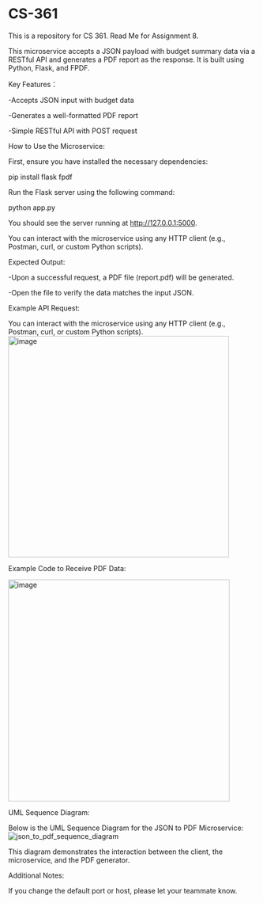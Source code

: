 # CS-361
This is a repository for CS 361.
Read Me for Assignment 8.

This microservice accepts a JSON payload with budget summary data via a RESTful API and generates a PDF report as the response. It is built using Python, Flask, and FPDF.

Key Features：

-Accepts JSON input with budget data

-Generates a well-formatted PDF report

-Simple RESTful API with POST request

How to Use the Microservice:

First, ensure you have installed the necessary dependencies:

pip install flask fpdf

Run the Flask server using the following command:

python app.py

You should see the server running at http://127.0.0.1:5000.

You can interact with the microservice using any HTTP client (e.g., Postman, curl, or custom Python scripts).

Expected Output:

-Upon a successful request, a PDF file (report.pdf) will be generated.

-Open the file to verify the data matches the input JSON.

Example API Request:

You can interact with the microservice using any HTTP client (e.g., Postman, curl, or custom Python scripts).
<img width="447" alt="image" src="https://github.com/user-attachments/assets/c0cf934f-bc73-4c07-b7ca-88154058143a" />


Example Code to Receive PDF Data:

<img width="448" alt="image" src="https://github.com/user-attachments/assets/dd1c843e-b02d-416c-af42-6e02c918a1e2" />

    

UML Sequence Diagram:

Below is the UML Sequence Diagram for the JSON to PDF Microservice:
![json_to_pdf_sequence_diagram](https://github.com/user-attachments/assets/b48b12f1-9bc4-49c2-aaf7-5c9cfa2cefdc)

This diagram demonstrates the interaction between the client, the microservice, and the PDF generator.

Additional Notes:

If you change the default port or host, please let your teammate know.

